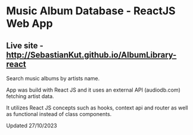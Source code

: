 # Music Album Database - ReactJS Web App

## Live site - http://SebastianKut.github.io/AlbumLibrary-react

Search music albums by artists name.

App was build with React JS and it uses an external API (audiodb.com) fetching artist data.

It utilizes React JS concepts such as hooks, context api and router as well as functional instead of class components.

Updated 27/10/2023
